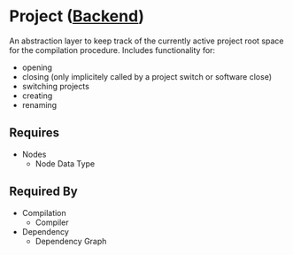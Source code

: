 # Project ([Backend](../backend.md))

An abstraction layer to keep track of the currently active project root space for the compilation procedure. Includes functionality for:

- opening
- closing (only implicitely called by a project switch or software close)
- switching projects
- creating
- renaming

## Requires

- Nodes
    - Node Data Type

## Required By

- Compilation
    - Compiler
- Dependency
    - Dependency Graph
